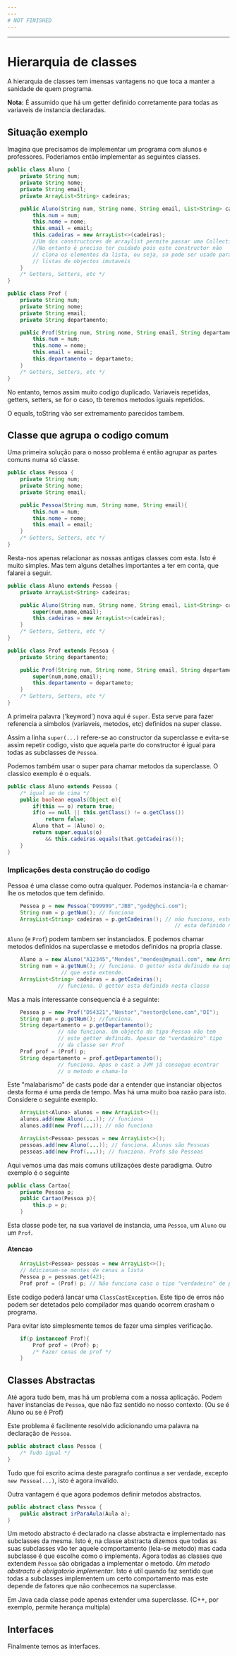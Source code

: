 ```yaml
---
---
# NOT FINISHED
---
```

---
# Hierarquia de classes

A hierarquia de classes tem imensas vantagens no que toca a manter a sanidade de quem programa.

**Nota:** É assumido que há um getter definido corretamente para todas as variaveis de
 instancia declaradas.

## Situação exemplo
Imagina que precisamos de implementar um programa com alunos e professores.
Poderiamos então implementar as seguintes classes.
```Java
public class Aluno {
	private String num;
	private String nome;
	private String email;
	private ArrayList<String> cadeiras;

	public Aluno(String num, String nome, String email, List<String> cadeiras){
		this.num = num;
		this.nome = nome;
		this.email = email;
		this.cadeiras = new ArrayList<>(cadeiras);
		//Um dos constructores de arraylist permite passar uma Collection
		//No entanto é preciso ter cuidado pois este constructor não
		// clona os elementos da lista, ou seja, so pode ser usado para
		// listas de objectos imutaveis
	}
	/* Getters, Setters, etc */
}

public class Prof {
	private String num;
	private String nome;
	private String email;
	private String departamento;

	public Prof(String num, String nome, String email, String departamento){
		this.num = num;
		this.nome = nome;
		this.email = email;
		this.departamento = departameto;
	}
	/* Getters, Setters, etc */
}
```
No entanto, temos assim muito codigo duplicado. Variaveis repetidas, getters, setters, se for o caso, tb teremos metodos iguais repetidos.

O equals, toString vão ser extremamento parecidos tambem.

## Classe que agrupa o codigo comum
Uma primeira solução para o nosso problema é então agrupar as partes comuns numa só classe.
```Java
public class Pessoa {
	private String num;
	private String nome;
	private String email;

	public Pessoa(String num, String nome, String email){
		this.num = num;
		this.nome = nome;
		this.email = email;
	}
	/* Getters, Setters, etc */
}
```
Resta-nos apenas relacionar as nossas antigas classes com esta.
Isto é muito simples. Mas tem alguns detalhes importantes a ter em conta,
que falarei a seguir.
```Java
public class Aluno extends Pessoa {
	private ArrayList<String> cadeiras;

	public Aluno(String num, String nome, String email, List<String> cadeiras){
		super(num,nome,email);
		this.cadeiras = new ArrayList<>(cadeiras);
	}
	/* Getters, Setters, etc */
}

public class Prof extends Pessoa {
	private String departamento;

	public Prof(String num, String nome, String email, String departamento){
		super(num,nome,email);
		this.departamento = departameto;
	}
	/* Getters, Setters, etc */
}
```
A primeira palavra ('keyword') nova aqui é `super`. Esta serve para fazer
referencia a simbolos (variaveis, metodos, etc) definidos na super classe.

Assim a linha `super(...)` refere-se ao constructor da superclasse e evita-se assim
 repetir codigo, visto que aquela parte do constructor é igual para todas as
 subclasses de `Pessoa`.

Podemos também usar o super para chamar metodos da superclasse. O classico exemplo é
o equals.
```Java
public class Aluno extends Pessoa {
	/* igual ao de cima */
	public boolean equals(Object o){
		if(this == o) return true;
		if(o == null || this.getClass() != o.getClass())
			return false;
		Aluno that = (Aluno) o;
		return super.equals(o)
		    && this.cadeiras.equals(that.getCadeiras());
	}
}
```
### Implicações desta construção do codigo
Pessoa é uma classe como outra qualquer. Podemos instancia-la e chamar-lhe os
metodos que tem definido.
```Java
	Pessoa p = new Pessoa("D99999","JBB","god@ghci.com");
	String num = p.getNum(); // funciona
	ArrayList<String> cadeiras = p.getCadeiras(); // não funciona, este getter não
                                                     // esta definido na classe Pessoa
```
`Aluno` (e `Prof`) podem tambem ser instanciados. E podemos chamar metodos
 definidos na superclasse e metodos definidos na propria classe.
```Java
	Aluno a = new Aluno("A12345","Mendes","mendes@mymail.com", new ArrayList<>());
	String num = a.getNum(); // funciona. O getter esta definido na superclasse
				 // que esta extende.
	ArrayList<String> cadeiras = a.getCadeiras();
				// funciona. O getter esta definido nesta classe
```
Mas a mais interessante consequencia é a seguinte:
```Java
	Pessoa p = new Prof("D54321","Nestor","nestor@clone.com","DI");
	String num = p.getNum(); //funciona.
	String departamento = p.getDepartamento();
				// não funciona. Um objecto do tipo Pessoa não tem
				// este getter definido. Apesar do "verdadeiro" tipo
				// da classe ser Prof
	Prof prof = (Prof) p;
	String departamento = prof.getDepartamento();
				// funciona. Apos o cast a JVM já consegue econtrar
				// o metodo e chama-lo
```
Este "malabarismo" de casts pode dar a entender que instanciar objectos desta forma
é uma perda de tempo. Mas há uma muito boa razão para isto. Considere o seguinte
exemplo.
```Java
	ArrayList<Aluno> alunos = new ArrayList<>();
	alunos.add(new Aluno(...)); // funciona
	alunos.add(new Prof(...)); // não funciona

	ArrayList<Pessoa> pessoas = new ArrayList<>();
	pessoas.add(new Aluno(...)); // funciona. Alunos são Pessoas
	pessoas.add(new Prof(...)); // funciona. Profs são Pessoas
```
Aqui vemos uma das mais comuns utilizações deste paradigma. Outro exemplo é o seguinte
```Java
public class Cartao{
	private Pessoa p;
	public Cartao(Pessoa p){
		this.p = p;
	}
```
Esta classe pode ter, na sua variavel de instancia, uma `Pessoa`, um `Aluno` ou um
 `Prof`.

#### Atencao
```Java
	ArrayList<Pessoa> pessoas = new ArrayList<>();
	// Adicionam-se montes de cenas a lista
	Pessoa p = pessoas.get(42);
	Prof prof = (Prof) p; // Não funciona caso o tipo "verdadeiro" de p não seja Prof
```
Este codigo poderá lancar uma `ClassCastException`. Este tipo de erros não podem ser
 detetados pelo compilador mas quando ocorrem crasham o programa.

Para evitar isto simplesmente temos de fazer uma simples verificação.
```Java
	if(p instanceof Prof){
		Prof prof = (Prof) p;
		/* Fazer cenas de prof */
	}
```

## Classes Abstractas
Até agora tudo bem, mas há um problema com a nossa aplicação. Podem haver
 instancias de `Pessoa`, que não faz sentido no nosso contexto. (Ou se é Aluno ou se
 é Prof)

Este problema é facilmente resolvido adicionando uma palavra na declaração de `Pessoa`.
```Java
public abstract class Pessoa {
	/* Tudo igual */
}
```
Tudo que foi escrito acima deste paragrafo continua a ser verdade, excepto
`new Pessoa(...)`, isto é agora invalido.

Outra vantagem é que agora podemos definir metodos abstractos.
```Java
public abstract class Pessoa {
	public abstract irParaAula(Aula a);
}
```
Um metodo abstracto é declarado na classe abstracta e implementado nas subclasses da mesma. Isto é, na classe abstracta dizemos que todas as suas subclasses vão ter
aquele comportamento (leia-se metodo) mas cada subclasse é que escolhe como o implementa. Agora todas as classes que extendem `Pessoa` são obrigadas a implementar o
metodo. *Um metodo abstracto é obrigatorio implementar*. Isto é util quando faz sentido que todas a subclasses implementem um certo comportamento mas este depende
de fatores que não conhecemos na superclasse.

Em Java cada classe pode apenas extender uma superclasse. (C++, por exemplo, permite
 herança multipla)


## Interfaces
Finalmente temos as interfaces.
